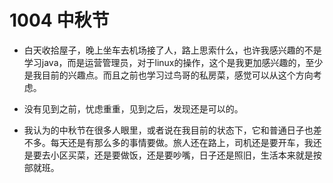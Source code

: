 # 1004 中秋节

- 白天收拾屋子，晚上坐车去机场接了人，路上思索什么，也许我感兴趣的不是学习java，而是运营管理员，对于linux的操作，这个是我更加感兴趣的，至少是我目前的兴趣点。而且之前也学习过鸟哥的私房菜，感觉可以从这个方向考虑。

- 没有见到之前，忧虑重重，见到之后，发现还是可以的。

- 我认为的中秋节在很多人眼里，或者说在我目前的状态下，它和普通日子也差不多。每天还是有那么多的事情要做。旅人还在路上，司机还是要开车，我还是要去小区买菜，还是要做饭，还是要吵嘴，日子还是照旧，生活本来就是按部就班。
